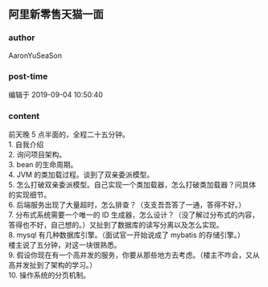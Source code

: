 ## 阿里新零售天猫一面
### author 
AaronYuSeaSon
### post-time 

编辑于  2019-09-04 10:50:40
### content 
<div class="post-topic-des nc-post-content">
 <div>
  前天晚 5 点半面的，全程二十五分钟。
 </div>
 <div>
  1. 自我介绍
 </div>
 <div>
  2. 询问项目架构。
 </div>
 <div>
  3. bean 的生命周期。
 </div>
 <div>
  4. JVM 的类加载过程。谈到了双亲委派模型。
 </div>
 <div>
  5. 怎么打破双亲委派模型。自己实现一个类加载器，怎么打破类加载器？问具体的实现细节。
 </div>
 <div>
  6. 后端服务出现了大量超时，怎么排查？（支支吾吾答了一通，答得不好。）
 </div>
 <div>
  7. 分布式系统需要一个唯一的 ID 生成器，怎么设计？（没了解过分布式的内容，答得也不好，自己想的。）又扯到了数据库的读写分离以及怎么实现。
 </div>
 <div>
  8. mysql 有几种数据库引擎。（面试官一开始说成了 mybatis 的存储引擎。）
 </div>
 <div>
  楼主说了五分钟，对这一块很熟悉。
 </div>
 <div>
  9. 假设你现在有一个高并发的服务，你要从那些地方去考虑。（楼主不咋会，又从高并发扯到了架构的学习。）
 </div>
 <div>
  10. 操作系统的分页机制。
 </div>
</div>
